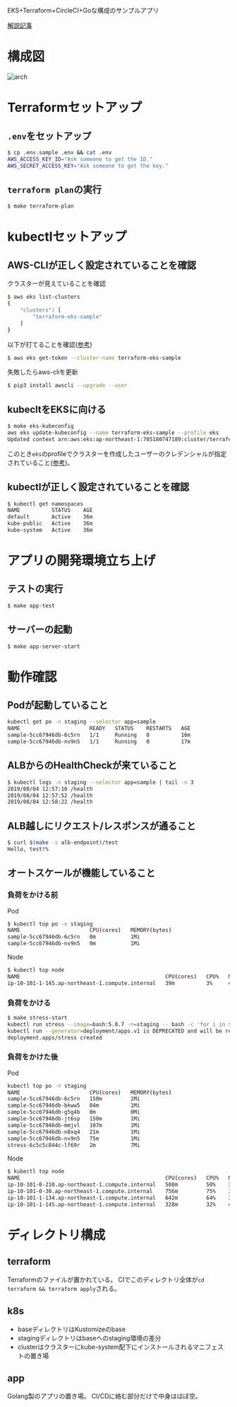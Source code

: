 EKS+Terraform+CircleCI+Goな構成のサンプルアプリ

[解説記事](TODO)

# 構成図

![arch](https://user-images.githubusercontent.com/11193139/62423067-79506500-b6f7-11e9-9ef5-fd5ac7a86e44.png)


# Terraformセットアップ

## `.env`をセットアップ

```sh
$ cp .env.sample .env && cat .env
AWS_ACCESS_KEY_ID="Ask someone to get the ID."
AWS_SECRET_ACCESS_KEY="Ask someone to get the key."
```

## `terraform plan`の実行

```sh
$ make terraform-plan
```

# kubectlセットアップ

## AWS-CLIが正しく設定されていることを確認

クラスターが見えていることを確認

```sh
$ aws eks list-clusters
{
    "clusters": [
        "terraform-eks-sample"
    ]
}
```

以下が打てることを確認([参考](https://docs.aws.amazon.com/eks/latest/userguide/managing-auth.html))

```sh
$ aws eks get-token --cluster-name terraform-eks-sample
```

失敗したらaws-cliを更新

```sh
$ pip3 install awscli --upgrade --user
```

## kubecltをEKSに向ける

```sh
$ make eks-kubeconfig
aws eks update-kubeconfig --name terraform-eks-sample --profile eks
Updated context arn:aws:eks:ap-northeast-1:705180747189:cluster/terraform-eks-sample in /Users/hogehoge/.kube/config
```

このとき`eks`のprofileでクラスターを作成したユーザーのクレデンシャルが指定されていること([参考](https://docs.aws.amazon.com/eks/latest/userguide/troubleshooting.html#unauthorized))。

## kubectlが正しく設定されていることを確認

```sh
$ kubectl get namespaces
NAME          STATUS    AGE
default       Active    36m
kube-public   Active    36m
kube-system   Active    36m
```

# アプリの開発環境立ち上げ

## テストの実行

```sh
$ make app-test
```

## サーバーの起動
```sh
$ make app-server-start
```

# 動作確認

## Podが起動していること

```sh
kubectl get po -n staging --selector app=sample
NAME                      READY   STATUS    RESTARTS   AGE
sample-5cc67946db-6c5rn   1/1     Running   0          16m
sample-5cc67946db-nv9n5   1/1     Running   0          17m
```

## ALBからのHealthCheckが来ていること

```sh
$ kubectl logs -n staging --selector app=sample | tail -n 3
2019/08/04 12:57:10 /health
2019/08/04 12:57:52 /health
2019/08/04 12:58:22 /health
```

## ALB越しにリクエスト/レスポンスが通ること

```sh
$ curl $(make -s alb-endpoint)/test
Hello, test!%
```

## オートスケールが機能していること

### 負荷をかける前

Pod

```sh
$ kubectl top po -n staging
NAME                      CPU(cores)   MEMORY(bytes)
sample-5cc67946db-6c5rn   0m           1Mi
sample-5cc67946db-nv9n5   0m           1Mi
```

Node

```sh
$ kubectl top node
NAME                                              CPU(cores)   CPU%   MEMORY(bytes)   MEMORY%
ip-10-101-1-145.ap-northeast-1.compute.internal   39m          3%     420Mi           22%
```

### 負荷をかける

```sh
$ make stress-start
kubectl run stress --image=bash:5.0.7 -n=staging -- bash -c 'for i in $(seq 1 20); do (while true; do wget -O /dev/null sample/slow; done) & done; sleep 3600'
kubectl run --generator=deployment/apps.v1 is DEPRECATED and will be removed in a future version. Use kubectl run --generator=run-pod/v1 or kubectl create instead.
deployment.apps/stress created
```

### 負荷をかけた後

Pod

```sh
kubectl top po -n staging
NAME                      CPU(cores)   MEMORY(bytes)
sample-5cc67946db-6c5rn   150m         1Mi
sample-5cc67946db-bkww5   84m          1Mi
sample-5cc67946db-g5g4b   0m           0Mi
sample-5cc67946db-jt6sp   150m         1Mi
sample-5cc67946db-mmjvl   107m         1Mi
sample-5cc67946db-n8xq4   21m          1Mi
sample-5cc67946db-nv9n5   75m          1Mi
stress-6c5c5c844c-lf69r   2m           7Mi
```
Node

```sh
$ kubectl top node
NAME                                              CPU(cores)   CPU%   MEMORY(bytes)   MEMORY%
ip-10-101-0-210.ap-northeast-1.compute.internal   508m         50%    360Mi           19%
ip-10-101-0-30.ap-northeast-1.compute.internal    756m         75%    351Mi           18%
ip-10-101-1-134.ap-northeast-1.compute.internal   642m         64%    366Mi           19%
ip-10-101-1-145.ap-northeast-1.compute.internal   328m         32%    457Mi           24%
```

# ディレクトリ構成

## terraform

Terraformのファイルが置かれている。
CIでこのディレクトリ全体が`cd terraform && terraform apply`される。

## k8s

- baseディレクトリはKustomizeのbase
- stagingディレクトリはbaseへのstaging環境の差分
- clusterはクラスターにkube-system配下にインストールされるマニフェストの置き場

## app
Golang製のアプリの置き場。
CI/CDに絡む部分だけで中身はほぼ空。

